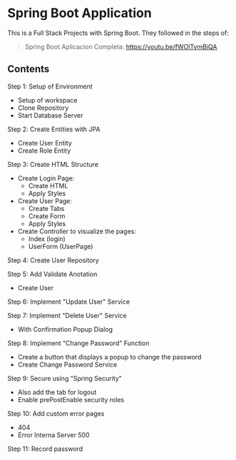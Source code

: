 # Spring Boot Application
This is a Full Stack Projects with Spring Boot. They followed in the steps of:
 > Spring Boot Aplicacion Completa: https://youtu.be/fWOlTvmBiQA

## Contents
Step 1: Setup of Environment
- Setup of workspace
- Clone Repository
- Start Database Server

Step 2: Create Entities with JPA
- Create User Entity
- Create Role Entity
	
Step 3: Create HTML Structure
- Create Login Page:
    - Create HTML
    - Apply Styles
- Create User Page:
    - Create Tabs
    - Create Form
    - Apply Styles
- Create Controller to visualize the pages:
    - Index (login)
    - UserForm (UserPage)

Step 4: Create User Repository

Step 5: Add Validate Anotation
- Create User

Step 6: Implement "Update User" Service

Step 7: Implement "Delete User" Service
- With Confirmation Popup Dialog

Step 8: Implement "Change Password" Function
- Create a button that displays a popup to change the password
- Create Change Password Service

Step 9: Secure using "Spring Security"
- Also add the tab for logout
- Enable prePostEnable security roles

Step 10: Add custom error pages
- 404
- Error Interna Server 500

Step 11: Record password